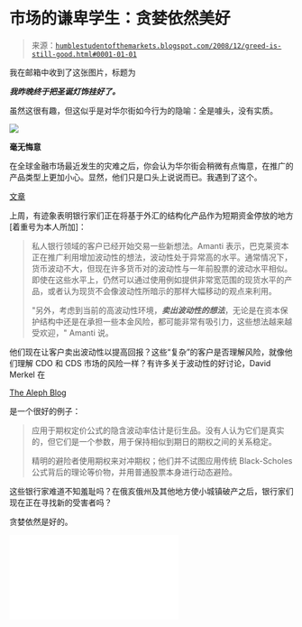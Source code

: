 <!--yml

类别：未分类

日期：2024-05-18 01:01:06

-->

# 市场的谦卑学生：贪婪依然美好

> 来源：[`humblestudentofthemarkets.blogspot.com/2008/12/greed-is-still-good.html#0001-01-01`](https://humblestudentofthemarkets.blogspot.com/2008/12/greed-is-still-good.html#0001-01-01)

我在邮箱中收到了这张图片，标题为

***我昨晚终于把圣诞灯饰挂好了。***

虽然这很有趣，但这似乎是对华尔街如今行为的隐喻：全是噱头，没有实质。

![](https://blogger.googleusercontent.com/img/b/R29vZ2xl/AVvXsEgPso7NE3IynYXgcHsnCL5iFOPWjBDk-8v6SS0XcALfHXQUN9AjJETIAKLrW0EDKdvM7o8mxk_mhq6vtjefeGnIhn9LqxXQMzU151uDIXU3aiAlft-jlzBxRv1WFxckfunTcjriyk4-tsQ1/s1600-h/Xmas+Lights.bmp)

**毫无悔意**

在全球金融市场最近发生的灾难之后，你会认为华尔街会稍微有点悔意，在推广的产品类型上更加小心。显然，他们只是口头上说说而已。我遇到了这个。

[文章](http://www.financeasia.com/article.aspx?CIaNID=90785)

上周，有迹象表明银行家们正在将基于外汇的结构化产品作为短期资金停放的地方[着重号为本人所加]：

> 私人银行领域的客户已经开始交易一些新想法。Amanti 表示，巴克莱资本正在推广利用增加波动性的想法，波动性处于异常高的水平。通常情况下，货币波动不大，但现在许多货币对的波动性与一年前股票的波动水平相似。即使在这些水平上，仍然可以通过使用例如提供非常宽范围的现货水平的产品，或者认为现货不会像波动性所暗示的那样大幅移动的观点来利用。
> 
> "另外，考虑到当前的高波动性环境，***卖出波动性的想法***，无论是在资本保护结构中还是在承担一些本金风险，都可能非常有吸引力，这些想法越来越受欢迎，" Amanti 说。

他们现在让客户卖出波动性以提高回报？这些“复杂”的客户是否理解风险，就像他们理解 CDO 和 CDS 市场的风险一样？有许多关于波动性的好讨论，David Merkel 在

[The Aleph Blog](http://alephblog.com/2008/12/13/the-complete-guide-to-option-pricing-formulas-and-derivatives-models-on-models-ii/)

是一个很好的例子：

> 应用于期权定价公式的隐含波动率估计是衍生品。没有人认为它们是真实的，但它们是一个参数，用于保持相似到期日的期权之间的关系稳定。
> 
> 精明的避险者使用期权来对冲期权；他们并不试图应用传统 Black-Scholes 公式背后的理论等价物，并用普通股票本身进行动态避险。

这些银行家难道不知羞耻吗？在俄亥俄州及其他地方使小城镇破产之后，银行家们现在正在寻找新的受害者吗？

贪婪依然是好的。

<param name="movie" value="//www.youtube.com/v/JaKkuJVy2YA&amp;hl=en&amp;fs=1"><param name="allowFullScreen" value="true"><param name="allowscriptaccess" value="always"><embed src="//www.youtube.com/v/JaKkuJVy2YA&amp;hl=en&amp;fs=1" type="application/x-shockwave-flash" allowscriptaccess="always" allowfullscreen="true">
